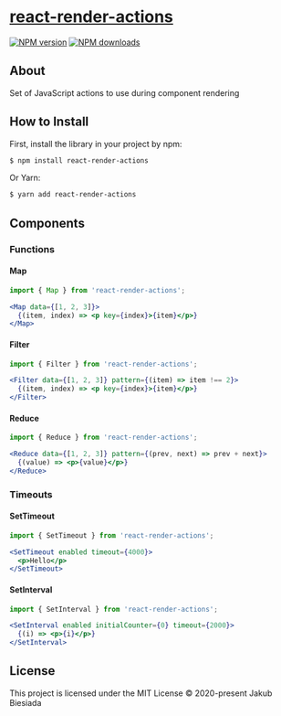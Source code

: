 # [react-render-actions](https://github.com/jb1905/react-render-actions)

[![NPM version](http://img.shields.io/npm/v/react-render-actions.svg?style=flat-square)](https://www.npmjs.com/package/react-render-actions)
[![NPM downloads](http://img.shields.io/npm/dm/react-render-actions.svg?style=flat-square)](https://www.npmjs.com/package/react-render-actions)

## About

Set of JavaScript actions to use during component rendering

## How to Install

First, install the library in your project by npm:

```sh
$ npm install react-render-actions
```

Or Yarn:

```sh
$ yarn add react-render-actions
```

## Components

### Functions

#### Map

```jsx
import { Map } from 'react-render-actions';

<Map data={[1, 2, 3]}>
  {(item, index) => <p key={index}>{item}</p>}
</Map>
```

#### Filter

```jsx
import { Filter } from 'react-render-actions';

<Filter data={[1, 2, 3]} pattern={(item) => item !== 2}>
  {(item, index) => <p key={index}>{item}</p>}
</Filter>
```

#### Reduce

```jsx
import { Reduce } from 'react-render-actions';

<Reduce data={[1, 2, 3]} pattern={(prev, next) => prev + next}>
  {(value) => <p>{value}</p>}
</Reduce>
```

### Timeouts

#### SetTimeout

```jsx
import { SetTimeout } from 'react-render-actions';

<SetTimeout enabled timeout={4000}>
  <p>Hello</p>
</SetTimeout>
```

#### SetInterval

```jsx
import { SetInterval } from 'react-render-actions';

<SetInterval enabled initialCounter={0} timeout={2000}>
  {(i) => <p>{i}</p>}
</SetInterval>
```

## License

This project is licensed under the MIT License © 2020-present Jakub Biesiada
